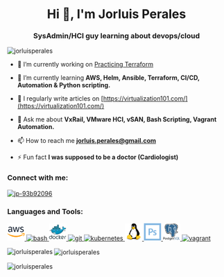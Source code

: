 <h1 align="center">Hi 👋, I'm Jorluis Perales</h1>
<h3 align="center">SysAdmin/HCI guy learning about devops/cloud</h3>

<p align="left"> <img src="https://komarev.com/ghpvc/?username=jorluisperales&label=Profile%20views&color=0e75b6&style=flat" alt="jorluisperales" /> </p>

- 🔭 I’m currently working on [Practicing Terraform](https://github.com/jorluisperales/terraform-practice.git)

- 🌱 I’m currently learning **AWS, Helm, Ansible, Terraform, CI/CD, Automation & Python scripting.**

- 📝 I regularly write articles on [https://virtualization101.com/](https://virtualization101.com/)

- 💬 Ask me about **VxRail, VMware HCI, vSAN, Bash Scripting, Vagrant Automation.**

- 📫 How to reach me **jorluis.perales@gmail.com**

- ⚡ Fun fact **I was supposed to be a doctor (Cardiologist)**

<h3 align="left">Connect with me:</h3>
<p align="left">
<a href="https://linkedin.com/in/jp-93b92096" target="blank"><img align="center" src="https://raw.githubusercontent.com/rahuldkjain/github-profile-readme-generator/master/src/images/icons/Social/linked-in-alt.svg" alt="jp-93b92096" height="30" width="40" /></a>
</p>

<h3 align="left">Languages and Tools:</h3>
<p align="left"> <a href="https://aws.amazon.com" target="_blank" rel="noreferrer"> <img src="https://raw.githubusercontent.com/devicons/devicon/master/icons/amazonwebservices/amazonwebservices-original-wordmark.svg" alt="aws" width="40" height="40"/> </a> <a href="https://www.gnu.org/software/bash/" target="_blank" rel="noreferrer"> <img src="https://www.vectorlogo.zone/logos/gnu_bash/gnu_bash-icon.svg" alt="bash" width="40" height="40"/> </a> <a href="https://www.docker.com/" target="_blank" rel="noreferrer"> <img src="https://raw.githubusercontent.com/devicons/devicon/master/icons/docker/docker-original-wordmark.svg" alt="docker" width="40" height="40"/> </a> <a href="https://git-scm.com/" target="_blank" rel="noreferrer"> <img src="https://www.vectorlogo.zone/logos/git-scm/git-scm-icon.svg" alt="git" width="40" height="40"/> </a> <a href="https://kubernetes.io" target="_blank" rel="noreferrer"> <img src="https://www.vectorlogo.zone/logos/kubernetes/kubernetes-icon.svg" alt="kubernetes" width="40" height="40"/> </a> <a href="https://www.linux.org/" target="_blank" rel="noreferrer"> <img src="https://raw.githubusercontent.com/devicons/devicon/master/icons/linux/linux-original.svg" alt="linux" width="40" height="40"/> </a> <a href="https://www.photoshop.com/en" target="_blank" rel="noreferrer"> <img src="https://raw.githubusercontent.com/devicons/devicon/master/icons/photoshop/photoshop-line.svg" alt="photoshop" width="40" height="40"/> </a> <a href="https://www.postgresql.org" target="_blank" rel="noreferrer"> <img src="https://raw.githubusercontent.com/devicons/devicon/master/icons/postgresql/postgresql-original-wordmark.svg" alt="postgresql" width="40" height="40"/> </a> <a href="https://www.vagrantup.com/" target="_blank" rel="noreferrer"> <img src="https://www.vectorlogo.zone/logos/vagrantup/vagrantup-icon.svg" alt="vagrant" width="40" height="40"/> </a> </p>

<p><img align="left" src="https://github-readme-stats.vercel.app/api/top-langs?username=jorluisperales&show_icons=true&locale=en&layout=compact" alt="jorluisperales" /></p>

<p>&nbsp;<img align="center" src="https://github-readme-stats.vercel.app/api?username=jorluisperales&show_icons=true&locale=en" alt="jorluisperales" /></p>

<p><img align="center" src="https://github-readme-streak-stats.herokuapp.com/?user=jorluisperales&" alt="jorluisperales" /></p>
